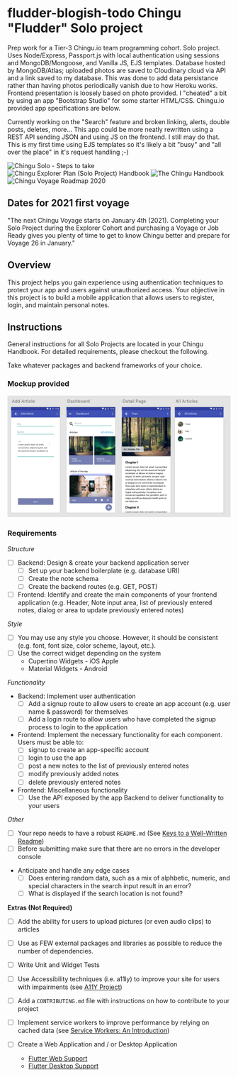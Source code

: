 # fludder-blogish-todo Chingu "Fludder" Solo project

Prep work for a Tier-3 Chingu.io team programming cohort. Solo project. Uses Node/Express, Passport.js with local authentication using sessions and MongoDB/Mongoose, and Vanilla JS, EJS templates. Database hosted by MongoDB/Atlas; uploaded photos are saved to Cloudinary cloud via API and a link saved to my database. This was done to add data persistance rather than having photos periodically vanish due to how Heroku works. Frontend presentation is loosely based on photo provided. I "cheated" a bit by using an app "Bootstrap Studio" for some starter HTML/CSS. Chingu.io provided app specifications are below.

Currently working on the "Search" feature and broken linking, alerts, double posts, deletes, more... This app could be more neatly rewritten using a REST API sending JSON and using JS on the frontend. I still may do that. This is my first time using EJS templates so it's likely a bit "busy" and "all over the place" in it's request handling ;-)

![Chingu Solo - Steps to take](https://solofree.docs.chingu.io/solo/steps/)
![Chingu Explorer Plan (Solo Project) Handbook](https://solofree.docs.chingu.io/)
![The Chingu Handbook](https://docs.chingu.io/)
![Chingu Voyage Roadmap 2020](https://docs.chingu.io/voyage)

## Dates for 2021 first voyage

"The next Chingu Voyage starts on January 4th (2021). Completing your Solo Project during the Explorer Cohort and purchasing a Voyage or Job Ready gives you plenty of time to get to know Chingu better and prepare for Voyage 26 in January."

## Overview

This project helps you gain experience using authentication techniques to
protect your app and users against unauthorized access. Your objective in this
project is to build a mobile application that allows users to register, login,
and maintain personal notes.

## Instructions

General instructions for all Solo Projects are located in your Chingu Handbook.
For detailed requirements, please checkout the following.

Take whatever packages and backend frameworks of your choice.

### Mockup provided

![Design](./static/design.png)

### Requirements

_Structure_

- [ ] Backend: Design & create your backend application server
  - [ ] Set up your backend boilerplate (e.g. database URI)
  - [ ] Create the note schema
  - [ ] Create the backend routes (e.g. GET, POST)
- [ ] Frontend: Identify and create the main components of your frontend application
      (e.g. Header, Note input area, list of previously entered notes, dialog or area
      to update previously entered notes)

_Style_

- [ ] You may use any style you choose. However, it should be consistent (e.g.
      font, font size, color scheme, layout, etc.).
- [ ] Use the correct widget depending on the system
  - Cupertino Widgets - iOS Apple
  - Material Widgets - Android

_Functionality_

- Backend: Implement user authentication
  - [ ] Add a signup route to allow users to create an app account (e.g. user
        name & password) for themselves
  - [ ] Add a login route to allow users who have completed the signup process
        to login to the application
- Frontend: Implement the necessary functionality for each component. Users
  must be able to:
  - [ ] signup to create an app-specific account
  - [ ] login to use the app
  - [ ] post a new notes to the list of previously entered notes
  - [ ] modify previously added notes
  - [ ] delete previously entered notes
- Frontend: Miscellaneous functionality
  - [ ] Use the API exposed by the app Backend to deliver functionality to
        your users

_Other_

- [ ] Your repo needs to have a robust `README.md` (See [Keys to a Well-Written Readme](https://medium.com/chingu/keys-to-a-well-written-readme-55c53d34fe6d))
- [ ] Before submitting make sure that there are no errors in the developer console
- Anticipate and handle any edge cases
  - [ ] Does entering random data, such as a mix of alphbetic, numeric, and
        special characters in the search input result in an error?
  - [ ] What is displayed if the search location is not found?

**Extras (Not Required)**

- [ ] Add the ability for users to upload pictures (or even audio clips) to articles
- [ ] Use as FEW external packages and libraries as possible to reduce the
      number of dependencies.
- [ ] Write Unit and Widget Tests
- [ ] Use Accessibility techniques (i.e. a11ly) to improve your site for users
      with impairments (see [A11Y Project](https://a11yproject.com/))
- [ ] Add a `CONTRIBUTING.md` file with instructions on how to contribute to
      your project
- [ ] Implement service workers to improve performance by relying on cached
      data (see [Service Workers: An Introduction](https://developers.google.com/web/fundamentals/primers/service-workers))
- [ ] Create a Web Application and / or Desktop Application

  - [Flutter Web Support](https://flutter.dev/web)
  - [Flutter Desktop Support](https://flutter.dev/desktop)
